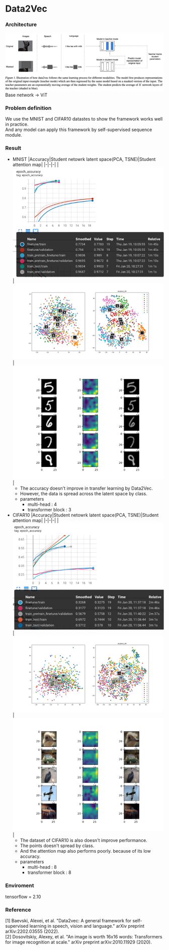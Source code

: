 Data2Vec
===

### Architecture
![data2vec](./figures/self_supervised_structure.png)
Base network -> ViT
### Problem definition
We use the MNIST and CIFAR10 datastes to show the framework works well in practice.  
And any model can apply this framework by self-supervised sequence module.

### Result
- MNIST
    |Accuracy|Student netowrk latent space(PCA, TSNE)|Student attention map|
    |-|-|-|
    |![acc](./figures/mnist_acc.png)|![latent](./figures/mnist_latent.png)|![att](./figures/mnist_att.png)|
    - The accuracy doesn't improve in transfer learning by Data2Vec.
    - However, the data is spread across the latent space by class. 
    - parameters
        - multi-head : 4
        - transformer block : 3
- CIFAR10
    |Accuracy|Student netowrk latent space(PCA, TSNE)|Student attention map|
    |-|-|-|
    |![acc](./figures/cifar10_acc.png)|![latent](./figures/cifar10_latent.png)|![att](./figures/cifar10_att.png)|
    - The dataset of CIFAR10 is also doesn't improve performance.  
    - The points doesn't spread by class.
    - And the attention map also performs poorly. because of its low accuracy.
    - parameters
        - multi-head : 8
        - transformer block : 8

### Enviroment
tensorflow = 2.10

### Reference
[1] Baevski, Alexei, et al. "Data2vec: A general framework for self-supervised learning in speech, vision and language." arXiv preprint arXiv:2202.03555 (2022).  
[2] Dosovitskiy, Alexey, et al. "An image is worth 16x16 words: Transformers for image recognition at scale." arXiv preprint arXiv:2010.11929 (2020).